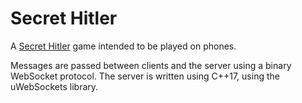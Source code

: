 # Secret Hitler

A [Secret Hitler](https://www.secrethitler.com/) game intended to be played on phones.

Messages are passed between clients and the server using a binary WebSocket protocol.
The server is written using C++17, using the uWebSockets library.
